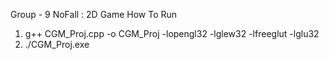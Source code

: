 Group - 9
    NoFall : 2D Game
How To Run 
1. g++ CGM_Proj.cpp -o CGM_Proj -lopengl32 -lglew32 -lfreeglut -lglu32
2. ./CGM_Proj.exe 